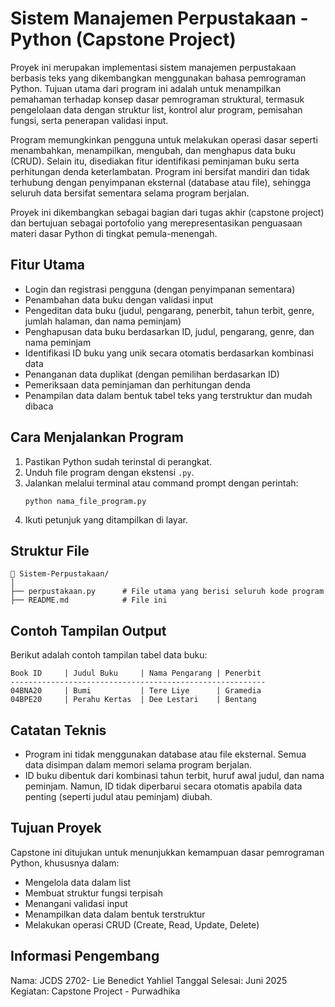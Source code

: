 # Sistem Manajemen Perpustakaan - Python (Capstone Project)

Proyek ini merupakan implementasi sistem manajemen perpustakaan berbasis teks yang dikembangkan menggunakan bahasa pemrograman Python. Tujuan utama dari program ini adalah untuk menampilkan pemahaman terhadap konsep dasar pemrograman struktural, termasuk pengelolaan data dengan struktur list, kontrol alur program, pemisahan fungsi, serta penerapan validasi input.

Program memungkinkan pengguna untuk melakukan operasi dasar seperti menambahkan, menampilkan, mengubah, dan menghapus data buku (CRUD). Selain itu, disediakan fitur identifikasi peminjaman buku serta perhitungan denda keterlambatan. Program ini bersifat mandiri dan tidak terhubung dengan penyimpanan eksternal (database atau file), sehingga seluruh data bersifat sementara selama program berjalan.

Proyek ini dikembangkan sebagai bagian dari tugas akhir (capstone project) dan bertujuan sebagai portofolio yang merepresentasikan penguasaan materi dasar Python di tingkat pemula-menengah.

## Fitur Utama

- Login dan registrasi pengguna (dengan penyimpanan sementara)
- Penambahan data buku dengan validasi input
- Pengeditan data buku (judul, pengarang, penerbit, tahun terbit, genre, jumlah halaman, dan nama peminjam)
- Penghapusan data buku berdasarkan ID, judul, pengarang, genre, dan nama peminjam
- Identifikasi ID buku yang unik secara otomatis berdasarkan kombinasi data
- Penanganan data duplikat (dengan pemilihan berdasarkan ID)
- Pemeriksaan data peminjaman dan perhitungan denda
- Penampilan data dalam bentuk tabel teks yang terstruktur dan mudah dibaca

## Cara Menjalankan Program

1. Pastikan Python sudah terinstal di perangkat.
2. Unduh file program dengan ekstensi `.py`.
3. Jalankan melalui terminal atau command prompt dengan perintah:
   ```
   python nama_file_program.py
   ```
4. Ikuti petunjuk yang ditampilkan di layar.

## Struktur File

```
📁 Sistem-Perpustakaan/
│
├── perpustakaan.py      # File utama yang berisi seluruh kode program
├── README.md            # File ini
```

## Contoh Tampilan Output

Berikut adalah contoh tampilan tabel data buku:

```
Book ID     | Judul Buku     | Nama Pengarang | Penerbit
---------------------------------------------------------
04BNA20     | Bumi           | Tere Liye      | Gramedia
04BPE20     | Perahu Kertas  | Dee Lestari    | Bentang
```

## Catatan Teknis

- Program ini tidak menggunakan database atau file eksternal. Semua data disimpan dalam memori selama program berjalan.
- ID buku dibentuk dari kombinasi tahun terbit, huruf awal judul, dan nama peminjam. Namun, ID tidak diperbarui secara otomatis apabila data penting (seperti judul atau peminjam) diubah.

## Tujuan Proyek

Capstone ini ditujukan untuk menunjukkan kemampuan dasar pemrograman Python, khususnya dalam:
- Mengelola data dalam list
- Membuat struktur fungsi terpisah
- Menangani validasi input
- Menampilkan data dalam bentuk terstruktur
- Melakukan operasi CRUD (Create, Read, Update, Delete)

## Informasi Pengembang

Nama: JCDS 2702- Lie Benedict Yahliel
Tanggal Selesai: Juni 2025  
Kegiatan: Capstone Project - Purwadhika
